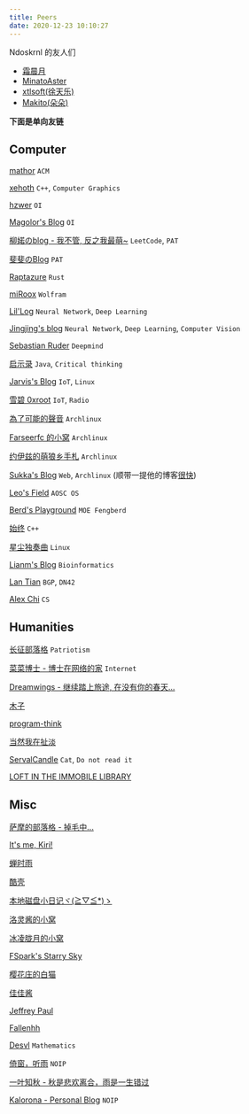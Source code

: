 ```yaml
---
title: Peers
date: 2020-12-23 10:10:27
---
```


Ndoskrnl 的友人们

* [霜晨月](https://shuangchenyue.top)
* [MinatoAster](http://minatoaster.github.io)
* [xtlsoft(徐天乐)](https://www.xtlsoft.top)
* [Makito(朵朵)](https://keep.moe/)

**下面是单向友链**

## Computer

[mathor](https://wmathor.com/) `ACM`

[xehoth](https://blog.xehoth.cc/) `C++`, `Computer Graphics`

[hzwer](http://hzwer.com/) `OI`

[Magolor's Blog](https://magolor.cn/) `OI`

[柳婼のblog - 我不管, 反之我最萌~](https://www.liuchuo.net/) `LeetCode`, `PAT`

[斐斐のBlog](https://www.mmuaa.com/) `PAT`

[Raptazure](https://raptazure.github.io/) `Rust`

[miRoox](https://miroox.github.io/blog/) `Wolfram`

[Lil'Log](https://lilianweng.github.io/lil-log/) `Neural Network`, `Deep Learning`

[Jingjing's blog](https://angericky.github.io/) `Neural Network`, `Deep Learning`, `Computer Vision`

[Sebastian Ruder](https://ruder.io/) `Deepmind`

[启示录](https://joybean.org) `Java`, `Critical thinking`

[Jarvis's Blog](https://www.jarvisw.com/) `IoT`, `Linux`

[雪碧 0xroot](https://cn0xroot.com/) `IoT`, `Radio`

[為了可能的聲音](https://blog.rex-tsou.com/) `Archlinux`

[Farseerfc 的小窝](http://farseerfc.me/zhs/) `Archlinux`

[约伊兹的萌狼乡手札](https://blog.yoitsu.moe/) `Archlinux`

[Sukka's Blog](https://blog.skk.moe/) `Web`, `Archlinux` (顺带一提他的博客[很快](https://github.com/ppoffice/hexo-theme-icarus/issues/822))

[Leo's Field](https://szclsya.me/) `AOSC OS`

[Berd's Playground](https://blog.berd.moe/) `MOE Fengberd`

[始终](https://liam.page/) `C++`

[星尘独奏曲](https://www.starduster.me/) `Linux`

[Lianm's Blog](https://ming-lian.github.io/) `Bioinformatics`

[Lan Tian](https://lantian.pub/) `BGP`, `DN42`

[Alex Chi](https://www.skyzh.dev/) `CS`

## Humanities

[长征部落格](https://www.cz5h.com/) `Patriotism`

[菜菜博士 - 博士在网络的家](https://microcai.org/) `Internet`

[Dreamwings - 继续踏上旅途, 在没有你的春天...](https://www.dreamwings.cn/)

[木子](https://blog.502.li/)

[program-think](https://program-think.blogspot.com/)

[当然我在扯淡](http://www.yinwang.org/)

[ServalCandle](https://servalcandle.github.io/) `Cat`, `Do not read it`

[LOFT IN THE IMMOBILE LIBRARY](https://librarian.mukiyu.moe/)

## Misc

[萨摩的部落格 - 掉毛中...](https://i-meto.com/)

[It's me, Kiri!](https://kirikira.moe/)

[蝉时雨](https://chanshiyu.com/)

[酷壳](https://coolshell.cn/)

[本地磁盘小日记ヾ(≧▽≦*)ゝ](http://ohayou.aimo.moe/)

[洛灵酱的小窝](https://blog.luoling8192.top/)

[冰凌胧月的小窝](https://imiku.me/)

[FSpark's Starry Sky](https://www.cnblogs.com/StarSpark)

[樱花庄的白猫](https://2heng.xin/)

[佳佳酱](https://luojia.me/)

[Jeffrey Paul](https://sneak.berlin/)

[Fallenhh](https://fallen.moe/)

[Desvl](https://desvl.xyz/) `Mathematics`

[倚窗，听雨](https://blog.coelacanthus.moe/) `NOIP`

[一叶知秋 - 秋是悲欢离合，雨是一生错过](https://blog.rain.cx/) 

[Kalorona - Personal Blog](https://kalorona.com/) `NOIP`
